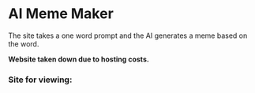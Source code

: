 # AI Meme Maker

The site takes a one word prompt and the AI generates a meme based on the word.

**Website taken down due to hosting costs.**

### Site for viewing: